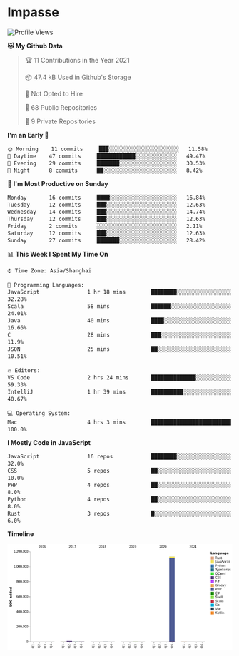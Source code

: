 # Impasse

<!--START_SECTION:waka-->
![Profile Views](http://img.shields.io/badge/Profile%20Views-0-blue)

**🐱 My Github Data** 

> 🏆 11 Contributions in the Year 2021
 > 
> 📦 47.4 kB Used in Github's Storage 
 > 
> 🚫 Not Opted to Hire
 > 
> 📜 68 Public Repositories 
 > 
> 🔑 9 Private Repositories  
 > 
**I'm an Early 🐤** 

```text
🌞 Morning    11 commits     ███░░░░░░░░░░░░░░░░░░░░░░   11.58% 
🌆 Daytime    47 commits     ████████████░░░░░░░░░░░░░   49.47% 
🌃 Evening    29 commits     ███████░░░░░░░░░░░░░░░░░░   30.53% 
🌙 Night      8 commits      ██░░░░░░░░░░░░░░░░░░░░░░░   8.42%

```
📅 **I'm Most Productive on Sunday** 

```text
Monday       16 commits     ████░░░░░░░░░░░░░░░░░░░░░   16.84% 
Tuesday      12 commits     ███░░░░░░░░░░░░░░░░░░░░░░   12.63% 
Wednesday    14 commits     ███░░░░░░░░░░░░░░░░░░░░░░   14.74% 
Thursday     12 commits     ███░░░░░░░░░░░░░░░░░░░░░░   12.63% 
Friday       2 commits      ░░░░░░░░░░░░░░░░░░░░░░░░░   2.11% 
Saturday     12 commits     ███░░░░░░░░░░░░░░░░░░░░░░   12.63% 
Sunday       27 commits     ███████░░░░░░░░░░░░░░░░░░   28.42%

```


📊 **This Week I Spent My Time On** 

```text
⌚︎ Time Zone: Asia/Shanghai

💬 Programming Languages: 
JavaScript               1 hr 18 mins        ████████░░░░░░░░░░░░░░░░░   32.28% 
Scala                    58 mins             ██████░░░░░░░░░░░░░░░░░░░   24.01% 
Java                     40 mins             ████░░░░░░░░░░░░░░░░░░░░░   16.66% 
C                        28 mins             ███░░░░░░░░░░░░░░░░░░░░░░   11.9% 
JSON                     25 mins             ██░░░░░░░░░░░░░░░░░░░░░░░   10.51%

🔥 Editors: 
VS Code                  2 hrs 24 mins       ██████████████░░░░░░░░░░░   59.33% 
IntelliJ                 1 hr 39 mins        ██████████░░░░░░░░░░░░░░░   40.67%

💻 Operating System: 
Mac                      4 hrs 3 mins        █████████████████████████   100.0%

```

**I Mostly Code in JavaScript** 

```text
JavaScript               16 repos            ████████░░░░░░░░░░░░░░░░░   32.0% 
CSS                      5 repos             ██░░░░░░░░░░░░░░░░░░░░░░░   10.0% 
PHP                      4 repos             ██░░░░░░░░░░░░░░░░░░░░░░░   8.0% 
Python                   4 repos             ██░░░░░░░░░░░░░░░░░░░░░░░   8.0% 
Rust                     3 repos             █░░░░░░░░░░░░░░░░░░░░░░░░   6.0%

```


**Timeline**

![Chart not found](https://raw.githubusercontent.com/impasse/impasse/master/charts/bar_graph.png) 


<!--END_SECTION:waka-->
